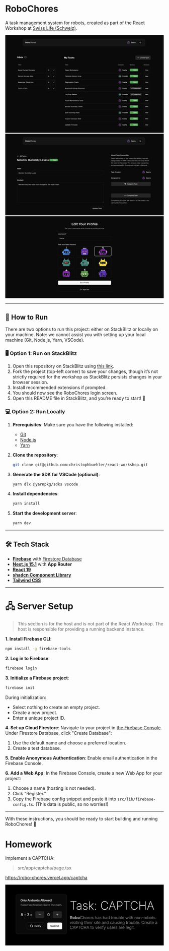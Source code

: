 # RoboChores

A task management system for robots, created as part of the React Workshop at [Swiss Life (Schweiz)](https://www.swisslife.ch/).

![Preview](preview-0.png)
![Preview](preview-1.png)
![Preview](preview-2.png)

---

## 🚀 How to Run

There are two options to run this project: either on StackBlitz or locally on your machine. Note: we cannot assist you with setting up your local machine (Git, Node.js, Yarn, VSCode).

### 🖥️ Option 1: Run on StackBlitz

1. Open this repository on StackBlitz using [this link](https://stackblitz.com/~/github.com/christophbuehler/react-workshop).
2. Fork the project (top-left corner) to save your changes, though it’s not strictly required for the workshop as StackBlitz persists changes in your browser session.
3. Install recommended extensions if prompted.
4. You should now see the RoboChores login screen.
5. Open this README file in StackBlitz, and you’re ready to start! 🎉

### 💻 Option 2: Run Locally

1. **Prerequisites**: Make sure you have the following installed:
   - [Git](https://git-scm.com/)
   - [Node.js](https://nodejs.org/)
   - [Yarn](https://yarnpkg.com/)

2. **Clone the repository**:
   ```bash
   git clone git@github.com:christophbuehler/react-workshop.git
   ```

3. **Generate the SDK for VSCode (optional)**:
   ```bash
   yarn dlx @yarnpkg/sdks vscode
   ```

4. **Install dependencies**:
   ```bash
   yarn install
   ```

5. **Start the development server**:
   ```bash
   yarn dev
   ```

---

## 🛠️ Tech Stack

- [**Firebase**](https://firebase.google.com/) with [Firestore Database](https://firebase.google.com/products/firestore)
- [**Next.js 15.1**](https://nextjs.org/docs) with **App Router**
- [**React 19**](https://react.dev/)
- [**shadcn Component Library**](https://ui.shadcn.com/)
- [**Tailwind CSS**](https://tailwindcss.com/)

---

# 🖧 Server Setup

> This section is for the host and is not part of the React Workshop. The host is responsible for providing a running backend instance.

**1. Install Firebase CLI**:
   ```bash
   npm install -g firebase-tools
   ```

**2. Log in to Firebase**:
   ```bash
   firebase login
   ```

**3. Initialize a Firebase project**:
   ```bash
   firebase init
   ```

   During initialization:
   - Select nothing to create an empty project.
   - Create a new project.
   - Enter a unique project ID.

**4. Set up Cloud Firestore**:
   Navigate to your project in [the Firebase Console](https://console.firebase.google.com/). Under Firestore Database, click "Create Database":
   1. Use the default name and choose a preferred location.
   2. Create a test database.

**5. Enable Anonymous Authentication**:
   Enable email authentication in the Firebase Console.

**6. Add a Web App**:
   In the Firebase Console, create a new Web App for your project:
   1. Choose a name (hosting is not needed).
   2. Click "Register."
   3. Copy the Firebase config snippet and paste it into `src/lib/firebase-config.ts`. (This data is public, so no worries!)

---

With these instructions, you should be ready to start building and running RoboChores! 🚀


# Homework

Implement a CAPTCHA:
> src/app/captcha/page.tsx

https://robo-chores.vercel.app/captcha

![./hw.png](hw.png)